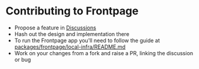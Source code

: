 # Contributing to Frontpage

- Propose a feature in [Discussions](https://github.com/likeandscribe/frontpage/discussions/new?category=ideas)
- Hash out the design and implementation there
- To run the Frontpage app you'll need to follow the guide at [packages/frontpage/local-infra/README.md](./packages/frontpage/local-infra/README.md)
- Work on your changes from a fork and raise a PR, linking the discussion or bug
